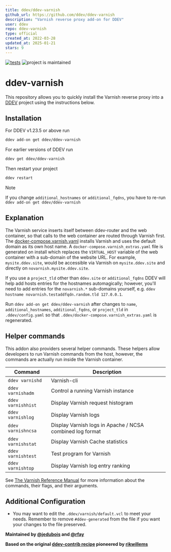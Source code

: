 ```yaml
---
title: ddev/ddev-varnish
github_url: https://github.com/ddev/ddev-varnish
description: "Varnish reverse proxy add-on for DDEV"
user: ddev
repo: ddev-varnish
type: official
created_at: 2022-03-28
updated_at: 2025-01-21
stars: 9
---
```


[![tests](https://github.com/ddev/ddev-varnish/actions/workflows/tests.yml/badge.svg)](https://github.com/ddev/ddev-varnish/actions/workflows/tests.yml) ![project is maintained](https://img.shields.io/maintenance/yes/2025.svg)

# ddev-varnish

This repository allows you to quickly install the Varnish reverse proxy into a [DDEV](https://ddev.readthedocs.io) project using the instructions below.

## Installation

For DDEV v1.23.5 or above run

```sh
ddev add-on get ddev/ddev-varnish
```

For earlier versions of DDEV run

```sh
ddev get ddev/ddev-varnish
```

Then restart your project

```sh
ddev restart
```

> [!NOTE]
> If you change `additional_hostnames` or `additional_fqdns`, you have to re-run `ddev add-on get ddev/ddev-varnish`

## Explanation

The Varnish service inserts itself between ddev-router and the web container, so that calls
to the web container are routed through Varnish first. The [docker-compose.varnish.yaml](https://github.com/ddev/ddev-varnish/blob/main/docker-compose.varnish.yaml)
installs Varnish and uses the default domain as its own host name. A `docker-compose.varnish_extras.yaml` file is generated on install which replaces the `VIRTUAL_HOST` variable of the web container with a sub-domain of the website URL. For example, `mysite.ddev.site`, would be accessible via Varnish on `mysite.ddev.site` and directly on `novarnish.mysite.ddev.site`.

If you use a `project_tld` other than `ddev.site` or `additional_fqdns` DDEV will help add hosts entries for the hostnames automagically; however, you'll need to add entries for the `novarnish.*` sub-domains yourself, e.g. `ddev hostname novarnish.testaddfqdn.random.tld 127.0.0.1`.

Run `ddev add-on get ddev/ddev-varnish` after changes to `name`, `additional_hostnames`, `additional_fqdns`, or `project_tld` in `.ddev/config.yaml` so that `.ddev/docker-compose.varnish_extras.yaml` is regenerated.

## Helper commands

This addon also providers several helper commands. These helpers allow developers to run Varnish commands from the host, however, the commands are actually run inside the Varnish container.

| Command | Description |
| --- | --- |
| `ddev varnishd` | Varnish-cli |
| `ddev varnishadm` | Control a running Varnish instance |
| `ddev varnishhist` | Display Varnish request histogram |
| `ddev varnishlog` | Display Varnish logs |
| `ddev varnishncsa` | Display Varnish logs in Apache / NCSA combined log format |
| `ddev varnishstat` | Display Varnish Cache statistics |
| `ddev varnishtest` | Test program for Varnish |
| `ddev varnishtop` | Display Varnish log entry ranking |

See [The Varnish Reference Manual](https://varnish-cache.org/docs/6.5/reference/index.html) for more information about the commands, their flags, and their arguments.

## Additional Configuration

* You may want to edit the `.ddev/varnish/default.vcl` to meet your needs. Remember to remove `#ddev-generated` from the file if you want your changes to the file preserved.

**Maintained by [@jedubois](https://github.com/jedubois) and [@rfay](https://github.com/rfay)**

**Based on the original [ddev-contrib recipe](https://github.com/ddev/ddev-contrib/tree/master/docker-compose-services/varnish) pioneered by [rikwillems](https://github.com/rikwillems)**
